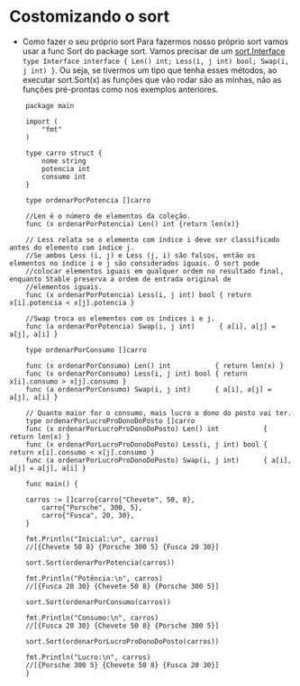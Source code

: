 
  # Costomizando o sort
- Como fazer o seu próprio sort
    Para fazermos nosso próprio sort vamos usar a func Sort do package sort. Vamos precisar de um [sort.Interface](https://pkg.go.dev/sort#Interface) `type Interface interface { Len() int; Less(i, j int) bool; Swap(i, j int) }`. Ou seja, se tivermos um tipo que tenha esses métodos, ao executar sort.Sort(x) as funções que vão rodar são as minhas, não as funções pré-prontas como nos exemplos anteriores.

```golang
    package main

    import (
        "fmt"
    )

    type carro struct {
        nome string
        potencia int
        consumo int
    }

    type ordenarPorPotencia []carro
    
    //Len é o número de elementos da coleção.
    func (x ordenarPorPotencia) Len() int {return len(x)}

    // Less relata se o elemento com índice i deve ser classificado antes do elemento com índice j.
    //Se ambos Less (i, j) e Less (j, i) são falsos, então os elementos no índice i e j são considerados iguais. O sort pode
    //colocar elementos iguais em qualquer ordem no resultado final, enquanto Stable preserva a ordem de entrada original de
    //elementos iguais.
    func (x ordenarPorPotencia) Less(i, j int) bool { return x[i].potencia < x[j].potencia }

    //Swap troca os elementos com os índices i e j.
    func (a ordenarPorPotencia) Swap(i, j int)      { a[i], a[j] = a[j], a[i] }

    type ordenarPorConsumo []carro

    func (x ordenarPorConsumo) Len() int           { return len(x) }
    func (x ordenarPorConsumo) Less(i, j int) bool { return x[i].consumo > x[j].consumo }
    func (a ordenarPorConsumo) Swap(i, j int)      { a[i], a[j] = a[j], a[i] }

    // Quanto maior for o consumo, mais lucro o dono do posto vai ter.
    type ordenarPorLucroProDonoDoPosto []carro
    func (x ordenarPorLucroProDonoDoPosto) Len() int           { return len(x) }
    func (x ordenarPorLucroProDonoDoPosto) Less(i, j int) bool { return x[i].consumo < x[j].consumo }
    func (a ordenarPorLucroProDonoDoPosto) Swap(i, j int)      { a[i], a[j] = a[j], a[i] }

    func main() {

	carros := []carro{carro{"Chevete", 50, 8},
		carro{"Porsche", 300, 5},
		carro{"Fusca", 20, 30},
	}

	fmt.Println("Inicial:\n", carros)
    //[{Chevete 50 8} {Porsche 300 5} {Fusca 20 30}]

	sort.Sort(ordenarPorPotencia(carros))

	fmt.Println("Potência:\n", carros)
    //[{Fusca 20 30} {Chevete 50 8} {Porsche 300 5}]

	sort.Sort(ordenarPorConsumo(carros))

	fmt.Println("Consumo:\n", carros)
    //[{Fusca 20 30} {Chevete 50 8} {Porsche 300 5}]

	sort.Sort(ordenarPorLucroProDonoDoPosto(carros))

	fmt.Println("Lucro:\n", carros)
    //[{Porsche 300 5} {Chevete 50 8} {Fusca 20 30}]
    }
```